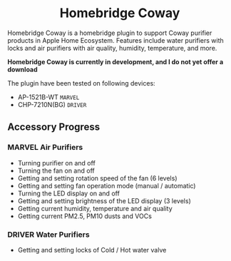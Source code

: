 <p align="center">
    <h1 align="center">Homebridge Coway</h1>
</p>

Homebridge Coway is a homebridge plugin to support Coway purifier products in Apple Home Ecosystem.
Features include water purifiers with locks and air purifiers with air quality, humidity, temperature, and more.

**Homebridge Coway is currently in development, and I do not yet offer a download**

The plugin have been tested on following devices:
- AP-1521B-WT `MARVEL`
- CHP-7210N(BG) `DRIVER`


## Accessory Progress

### MARVEL Air Purifiers
- Turning purifier on and off
- Turning the fan on and off
- Getting and setting rotation speed of the fan (6 levels)
- Getting and setting fan operation mode (manual / automatic)
- Turning the LED display on and off
- Getting and setting brightness of the LED display (3 levels)
- Getting current humidity, temperature and air quality
- Getting current PM2.5, PM10 dusts and VOCs

### DRIVER Water Purifiers
- Getting and setting locks of Cold / Hot water valve
